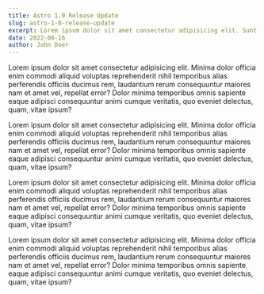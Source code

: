 ```yaml
---
title: Astro 1.0 Release Update
slug: astro-1-0-release-update
excerpt: Lorem ipsum dolor sit amet consectetur adipisicing elit. Sunt reiciendis nemo, minus iusto quia nulla hic aliquam quod! Ex, quisquam? omnis sapiente eaque adipisci.
date: 2022-06-16
author: John Doer
---
```


Lorem ipsum dolor sit amet consectetur adipisicing elit. Minima dolor officia enim commodi aliquid voluptas reprehenderit nihil temporibus alias perferendis officiis ducimus rem, laudantium rerum consequuntur maiores nam et amet vel, repellat error? Dolor minima temporibus omnis sapiente eaque adipisci consequuntur animi cumque veritatis, quo eveniet delectus, quam, vitae ipsum?
 
Lorem ipsum dolor sit amet consectetur adipisicing elit. Minima dolor officia enim commodi aliquid voluptas reprehenderit nihil temporibus alias perferendis officiis ducimus rem, laudantium rerum consequuntur maiores nam et amet vel, repellat error? Dolor minima temporibus omnis sapiente eaque adipisci consequuntur animi cumque veritatis, quo eveniet delectus, quam, vitae ipsum?
 
Lorem ipsum dolor sit amet consectetur adipisicing elit. Minima dolor officia enim commodi aliquid voluptas reprehenderit nihil temporibus alias perferendis officiis ducimus rem, laudantium rerum consequuntur maiores nam et amet vel, repellat error? Dolor minima temporibus omnis sapiente eaque adipisci consequuntur animi cumque veritatis, quo eveniet delectus, quam, vitae ipsum?
 
Lorem ipsum dolor sit amet consectetur adipisicing elit. Minima dolor officia enim commodi aliquid voluptas reprehenderit nihil temporibus alias perferendis officiis ducimus rem, laudantium rerum consequuntur maiores nam et amet vel, repellat error? Dolor minima temporibus omnis sapiente eaque adipisci consequuntur animi cumque veritatis, quo eveniet delectus, quam, vitae ipsum?
 